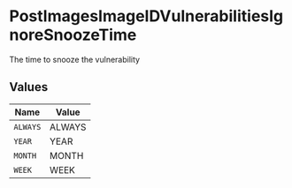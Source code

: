 # PostImagesImageIDVulnerabilitiesIgnoreSnoozeTime

The time to snooze the vulnerability


## Values

| Name     | Value    |
| -------- | -------- |
| `ALWAYS` | ALWAYS   |
| `YEAR`   | YEAR     |
| `MONTH`  | MONTH    |
| `WEEK`   | WEEK     |